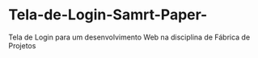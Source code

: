 # Tela-de-Login-Samrt-Paper-
Tela de Login para um desenvolvimento Web na disciplina de Fábrica de Projetos
